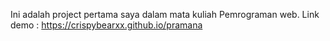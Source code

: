 Ini adalah project pertama saya dalam mata kuliah Pemrograman web.
Link demo : https://crispybearxx.github.io/pramana

